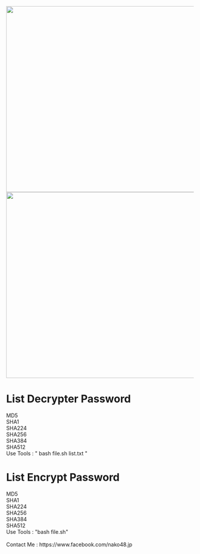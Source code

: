 <img src="https://raw.githubusercontent.com/nako48/Encrypt-Descrypt-Password/master/screenshot.png" height="500px" width="800px">
</br>
<img src="https://raw.githubusercontent.com/nako48/Encrypt-Descrypt-Password/master/2018-08-03-002636_1366x768_scrot.png" height="500px" width="800px">
</div>
</br>
<h1>List Decrypter Password</h1>
MD5</br>
SHA1</br>
SHA224</br>
SHA256</br>
SHA384</br>
SHA512</br> 
Use Tools : " bash file.sh list.txt "</br>
<h1>List Encrypt Password</h1>
MD5</br>
SHA1</br>
SHA224</br>
SHA256</br>
SHA384</br>
SHA512</br> 
Use Tools : "bash file.sh"</br>
</br>  
Contact  Me : https://www.facebook.com/nako48.jp
